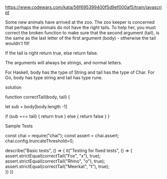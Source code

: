 https://www.codewars.com/kata/56f695399400f5d9ef000af5/train/javascript

Some new animals have arrived at the zoo. The zoo keeper is concerned that perhaps the animals do not have the right tails. To help her, you must correct the broken function to make sure that the second argument (tail), is the same as the last letter of the first argument (body) - otherwise the tail wouldn't fit!

If the tail is right return true, else return false.

The arguments will always be strings, and normal letters.

For Haskell, body has the type of String and tail has the type of Char. For Go, body has type string and tail has type rune.

solution

function correctTail(body, tail) {
  
  let sub = body[body.length -1]
  
  if (sub === tail) {
    return true
    }
  else {
    return false
  } 
  }
  
  Sample Tests
  
  const chai = require("chai");
const assert = chai.assert;
chai.config.truncateThreshold=0;

describe("Basic tests", () => {
  it("Testing for fixed tests", () => {
    assert.strictEqual(correctTail("Fox", "x"), true);
    assert.strictEqual(correctTail("Rhino", "o"), true);
    assert.strictEqual(correctTail("Meerkat", "t"), true);   
  })
})
